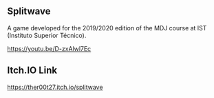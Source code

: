 ## Splitwave

A game developed for the 2019/2020 edition of the MDJ course at IST (Instituto Superior Técnico).

https://youtu.be/D-zxAlwl7Ec

## Itch.IO Link

https://ther00t27.itch.io/splitwave